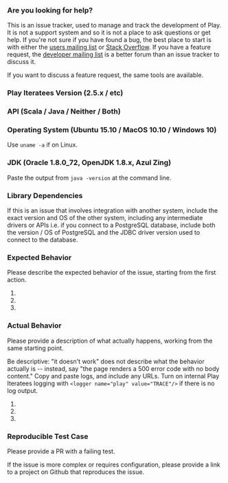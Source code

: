 ### Are you looking for help?

This is an issue tracker, used to manage and track the development of Play. It is not a support system and so it is not a place to ask questions or get help. If you're not sure if you have found a bug, the best place to start is with either the [users mailing list](https://groups.google.com/forum/#!forum/play-framework) or [Stack Overflow](http://stackoverflow.com/questions/ask?tags=playframework). If you have a feature request, the [developer mailing list](https://groups.google.com/forum/#!forum/play-framework-dev) is a better forum than an issue tracker to discuss it.

If you want to discuss a feature request, the same tools are available. 

### Play Iteratees Version (2.5.x / etc)



### API (Scala / Java / Neither / Both)



### Operating System (Ubuntu 15.10 / MacOS 10.10 / Windows 10)

Use `uname -a` if on Linux.

### JDK (Oracle 1.8.0_72, OpenJDK 1.8.x, Azul Zing)

Paste the output from `java -version` at the command line.

### Library Dependencies

If this is an issue that involves integration with another system, include the exact version and OS of the other system, including any intermediate drivers or APIs i.e. if you connect to a PostgreSQL database, include both the version / OS of PostgreSQL and the JDBC driver version used to connect to the database.

### Expected Behavior

Please describe the expected behavior of the issue, starting from the first action.

1.
2.
3.

### Actual Behavior

Please provide a description of what actually happens, working from the same starting point.

Be descriptive: "it doesn't work" does not describe what the behavior actually is -- instead, say "the page renders a 500 error code with no body content."  Copy and paste logs, and include any URLs. Turn on internal Play Iteratees logging with `<logger name="play" value="TRACE"/>` if there is no log output.  

1.
2.
3.

### Reproducible Test Case

Please provide a PR with a failing test.  

If the issue is more complex or requires configuration, please provide a link to a project on Github that reproduces the issue.
